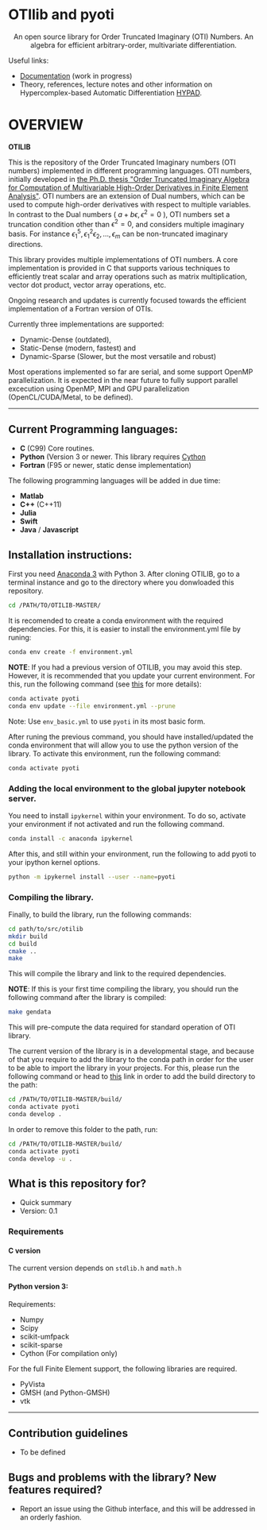 # OTIlib and pyoti 

<p align="center">
An open source library for Order Truncated Imaginary (OTI) Numbers. 
An algebra for efficient arbitrary-order, multivariate differentiation.
</p>

Useful links:

* [Documentation](https://mauriaristi.github.io/otilib/) (work in progress)
* Theory, references, lecture notes and other information on Hypercomplex-based Automatic Differentiation [HYPAD](https://ceid.utsa.edu/HYPAD/).


# OVERVIEW #

**OTILIB** 

This is the repository of the Order Truncated Imaginary numbers (OTI numbers) implemented in different programming languages. OTI numbers, initially developed in [the Ph.D. thesis "Order Truncated Imaginary Algebra for Computation of Multivariable High-Order Derivatives in Finite Element Analysis"](https://www.proquest.com/docview/2749270507/). OTI numbers are an extension of Dual numbers, which can be used to compute high-order derivatives with respect to multiple variables. In contrast to the Dual numbers ( $a + b \epsilon, \epsilon^2 = 0$ ), OTI numbers set a truncation condition other than $\epsilon^2 = 0$, and considers multiple imaginary basis. For instance $\epsilon_1^5,\epsilon_1^2\epsilon_2,\ldots,\epsilon_m$ can be non-truncated imaginary directions.

This library provides multiple implementations of OTI numbers. A core implementation is provided in C that supports various techniques to efficiently treat scalar and array operations such as matrix multiplication, vector dot product, vector array operations, etc.

Ongoing research and updates is currently focused towards the efficient implementation of a Fortran version of OTIs. 

Currently three implementations are supported: 
* Dynamic-Dense (outdated), 
* Static-Dense (modern, fastest) and 
* Dynamic-Sparse  (Slower, but the most versatile and robust)

Most operations implemented so far are serial, and some support OpenMP parallelization. It is expected in the near future to fully support parallel excecution using OpenMP, MPI and GPU parallelization (OpenCL/CUDA/Metal, to be defined).
***

## Current Programming languages: 
* **C** (C99) Core routines.
* **Python** (Version 3 or newer. This library requires [Cython](http://cython.org)
* **Fortran** (F95 or newer, static dense implementation)

The following programming languages will be added in due time:

* **Matlab**
* **C++** (C++11)
* **Julia**
* **Swift**
* **Java** / **Javascript**

## Installation instructions:

First you need [Anaconda 3](https://www.anaconda.com/distribution/) with Python 3. After cloning OTILIB, go to a terminal instance and go to the directory where you donwloaded this repository.
``` bash
cd /PATH/TO/OTILIB-MASTER/
```

It is recomended to create a conda environment with the required dependencies. For this, it is easier to install the environment.yml file by runing:
``` bash
conda env create -f environment.yml
```
**NOTE**: If you had a previous version of OTILIB, you may avoid this step. However, it is recommended that you update your current environment. For this, run the following command (see [this](https://stackoverflow.com/questions/42352841/how-to-update-an-existing-conda-environment-with-a-yml-file) for more details):

``` bash
conda activate pyoti
conda env update --file environment.yml --prune
```

Note: Use ```env_basic.yml``` to use ```pyoti``` in its most basic form.

After runing the previous command, you should have installed/updated the  conda environment that will allow you to use the python version of the library. To activate this environment, run the following command:
``` bash
conda activate pyoti
```

### Adding the local environment to the global jupyter notebook server.

You need to install ```ipykernel``` within your environment. To do so, activate your environment if not activated and run the following command.

``` bash
conda install -c anaconda ipykernel
```

After this, and still within your environment, run the following to add pyoti to your ipython kernel options.

``` bash
python -m ipykernel install --user --name=pyoti
```



### Compiling the library.

Finally, to build the library, run the following commands:

``` bash
cd path/to/src/otilib
mkdir build
cd build
cmake ..
make
```
 
This will compile the library and link to the required dependencies.

**NOTE**: If this is your first time compiling the library, you should run the following command after the library is compiled:

``` bash
make gendata
```

This will pre-compute the data required for standard operation of OTI library.

The current version of the library is in a developmental stage, and because of that you require to add the library to the conda path in order for the user to be able to import the library in your projects. For this, please run the following command or head to [this](https://stackoverflow.com/questions/49474575/how-to-install-my-own-python-module-package-via-conda-and-watch-its-changes) link in order to add the build directory to the path:

``` bash
cd /PATH/TO/OTILIB-MASTER/build/
conda activate pyoti
conda develop .
```

In order to remove this folder to the path, run:

``` bash
cd /PATH/TO/OTILIB-MASTER/build/
conda activate pyoti
conda develop -u .
```

## What is this repository for? 

* Quick summary
* Version: 0.1


### Requirements

#### **C** version

The current version depends on ```stdlib.h``` and ```math.h```

#### Python version 3:

Requirements:

* Numpy
* Scipy
* scikit-umfpack
* scikit-sparse
* Cython (For compilation only)

For the full Finite Element support, the following libraries are required.

* PyVista
* GMSH (and Python-GMSH)
* vtk

  
***

## Contribution guidelines ###

* To be defined


## Bugs and problems with the library? New features required? ###

* Report an issue using the Github interface, and this will be addressed in an orderly fashion. 
